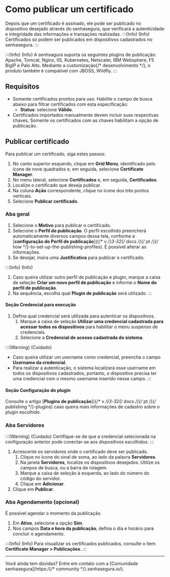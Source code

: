 # Como publicar um certificado

Depois que um certificado é assinado, ele pode ser publicado no dispositivo desejado através do senhasegura, que verificará a autenticidade e integridade das informações e transações realizadas.
:::(Info) (Info)
Certificados só podem ser publicados em dispositivos cadastrados no senhasegura. 
:::

:::(Info) (Info)
A senhsagura suporta os seguintes plugins de publicação: Apache, Tomcat, Nginx, IIS, Kubernetes, Netscaler, IBM Websphere, F5 BigIP e Palo Alto. Mediante a customização{/* desenvolvimento */}, o produto também é compatível com JBOSS, Wildfly.
:::

## Requisitos

* Somente certificados prontos para uso. Habilite o campo de busca abaixo para filtrar certificados com esta especificação:
    *  **Status**: selecione **Válido**.
* Certificados importados manualmente devem incluir suas respectivas chaves. Somente os certificados com as chaves habilitam a opção de publicação.

## Publicar certificado
Para publicar um certificado, siga estes passos:

1. No canto superior esquerdo, clique em **Grid Menu**, identificado pelo ícone de nove quadrados e, em seguida, selecione **Certificate Manager**.
2. No menu lateral, selecione **Certificados** e, em seguida, **Certificados**.
3. Localize o certificado que deseja publicar.
4. Na coluna **Ação** correspondente, clique no ícone dos três pontos verticais.
5. Selecione **Publicar certificado**.

### Aba geral

1. Selecione o **Motivo** para publicar o certificado.
2. Selecione o **Perfil de publicação**. O perfil escolhido preencherá automaticamente diversos campos dessa tela, conforme a [**configuração do Perfil de publicação**]({/* v */}3-32{/* docs */}{/* pt */}{/* how */}-to-set-up-the-publishing-profiles). É possível alterar as informações. 
3. Se desejar, insira uma **Justificativa** para publicar o certificado.

:::(Info) (Info)
1. Caso queira utilizar outro perfil de publicação e plugin, marque a caixa de seleção **Criar um novo perfil de publicação** e informe o **Nome do perfil de publicação**.
2. Na sequência, escolha qual **Plugin de publicação** será utilizado. 
:::

#### Seção Credencial para execução

1. Defina qual credencial será utilizada para autenticar os dispositivos.
    1. Marque a caixa de seleção **Utilizar uma credencial cadastrada para acessar todos os dispositivos** para habilitar o menu suspenso de credenciais.
    2. Selecione a **Credencial de acesso cadastrada do sistema**.

:::(Warning) (Cuidado)
* Caso queira utilizar um username como credencial, preencha o campo **Username da credencial**. 
* Para realizar a autenticação, o sistema localizará esse username em todos os dispositivos cadastrados, portanto, o dispositivo precisa ter uma credencial com o mesmo username inserido nesse campo.
:::

#### Seção Configuração do plugin
Consulte o artigo [**Plugins de publicação**]({/* v */}3-32{/* docs */}{/* pt */}{/* publishing */}-plugins) caso queira mais informações de cadastro sobre o plugin escolhido.

### Aba Servidores
:::(Warning) (Cuidado)
Certifique-se de que a credencial selecionada na configuração anterior pode conectar-se aos dispositivos escolhidos.
:::

1. Acrescente os servidores onde o certificado deve ser publicado.
    1. Clique no ícone do sinal de soma, ao lado da palavra **Servidores**.
    2. Na janela **Servidores**, localize os dispositivos desejados. Utilize os campos de busca, ou a barra de rolagem.
    3. Marque a caixa de seleção à esquerda, ao lado do número do código do servidor.
    4. Clique em **Adicionar**.
2. Clique em **Publicar**.

### Aba Agendamento (opcional)
É possível agendar o momento da publicação.

1. Em **Ativo**, selecione a opção **Sim**.
2. Nos campos **Data e hora da publicação**, defina o dia e horário para concluir o agendamento.

:::(Info) (Info)
Para visualizar os certificados publicados, consulte o item **Certificate Manager > Publicações**.
:::
***
Você ainda tem dúvidas? Entre em contato com a [Comunidade senhasegura](https:/{/* community */}.senhasegura.io/).


